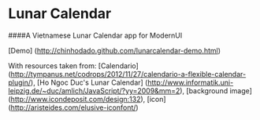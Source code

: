 Lunar Calendar
=============
####A Vietnamese Lunar Calendar app for ModernUI 

[Demo] (http://chinhodado.github.com/lunarcalendar-demo.html)

With resources taken from: [Calendario] (http://tympanus.net/codrops/2012/11/27/calendario-a-flexible-calendar-plugin/), [Ho Ngoc Duc's Lunar Calendar] (http://www.informatik.uni-leipzig.de/~duc/amlich/JavaScript/?yy=2009&mm=2), [background image] (http://www.icondeposit.com/design:132), [icon] (http://aristeides.com/elusive-iconfont/)
